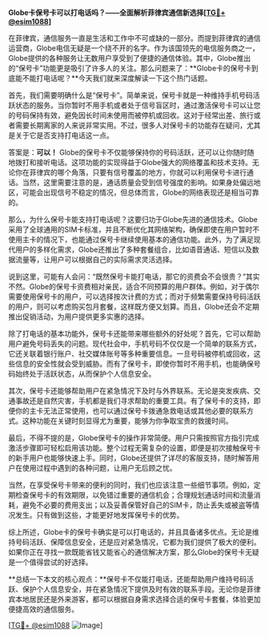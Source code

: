 **Globe卡保号卡可以打电话吗？——全面解析菲律宾通信新选择[[TG💪+ @esim1088](https://t.me/s/esim1088)]**

在菲律宾，通信服务一直是生活和工作中不可或缺的一部分。而提到菲律宾的通信运营商，Globe电信无疑是一个绕不开的名字。作为该国领先的电信服务商之一，Globe提供的各种服务让无数用户享受到了便捷的通信体验。其中，Globe推出的“保号卡”功能更是吸引了许多人的关注。那么问题来了：**Globe卡的保号卡到底能不能打电话呢？**今天我们就来深度解读一下这个热门话题。

首先，我们需要明确什么是“保号卡”。简单来说，保号卡就是一种维持手机号码活跃状态的服务。当你暂时不用手机或者处于信号盲区时，通过激活保号卡可以让您的号码保持有效，避免因长时间未使用而被停机或回收。这对于经常出差、旅行或者需要长期离家的人来说非常实用。不过，很多人对保号卡的功能存在疑问，尤其是关于它是否支持打电话这一点。

答案是：**可以！** Globe的保号卡不仅能够保持你的号码活跃，还可以让你随时随地拨打和接听电话。这项功能的实现得益于Globe强大的网络覆盖和技术支持。无论你在菲律宾的哪个角落，只要有信号覆盖的地方，你就可以利用保号卡进行通话。当然，这里需要注意的是，通话质量会受到信号强度的影响。如果身处偏远地区，可能会出现信号不稳定的情况，但总体而言，Globe的网络表现还是相当可靠的。

那么，为什么保号卡能支持打电话呢？这要归功于Globe先进的通信技术。Globe采用了全球通用的SIM卡标准，并且不断优化其网络架构，确保即使在用户暂时不使用主卡的情况下，也能通过保号卡继续使用基本的通信功能。此外，为了满足现代用户的多样化需求，Globe还推出了多种套餐组合，比如语音通话、短信以及数据流量等，让用户可以根据自己的实际需求灵活选择。

说到这里，可能有人会问：“既然保号卡能打电话，那它的资费会不会很贵？”其实不然。Globe的保号卡资费相对亲民，适合不同预算的用户群体。例如，对于偶尔需要使用保号卡的用户，可以选择按次计费的方式；而对于频繁需要保持号码活跃的用户，则可以考虑购买包月套餐，这样既方便又划算。而且，Globe还会不定期推出促销活动，为用户提供更多实惠的选择。

除了打电话的基本功能外，保号卡还能带来哪些额外的好处呢？首先，它可以帮助用户避免号码丢失的问题。现代社会中，手机号码不仅仅是一个简单的联系方式，它还关联着银行账户、社交媒体账号等多种重要信息。一旦号码被停机或回收，这些信息的安全性就会受到威胁。而有了保号卡，即使你暂时不用手机，也能确保号码始终处于活跃状态，从而保护个人信息安全。

其次，保号卡还能够帮助用户在紧急情况下及时与外界联系。无论是突发疾病、交通事故还是自然灾害，手机都是我们寻求帮助的重要工具。有了保号卡的支持，即便你的主卡无法正常使用，也可以通过保号卡拨通急救电话或其他必要的联系方式。这种功能在关键时刻显得尤为重要，能够为你争取宝贵的救援时间。

最后，不得不提的是，Globe保号卡的操作非常简便。用户只需按照官方指引完成激活步骤即可轻松启用该功能。整个过程无需复杂的设置，即便是初次接触保号卡的新手用户也能够快速上手。同时，Globe还提供了详尽的客服支持，随时解答用户在使用过程中遇到的各种问题，让用户无后顾之忧。

当然，在享受保号卡带来的便利的同时，我们也应该注意一些细节事项。例如，定期检查保号卡的有效期限，以免错过重要的通信机会；合理规划通话时间和流量消耗，避免不必要的费用支出；以及妥善保管好自己的SIM卡，防止丢失或被盗等情况发生。只有做到这些，才能更好地发挥保号卡的优势。

综上所述，Globe卡的保号卡确实是可以打电话的，并且具备诸多优点。无论是维持号码活跃、保障信息安全，还是应对紧急情况，它都为我们提供了极大的便利。如果你正在寻找一款既能省钱又能省心的通信解决方案，那么Globe的保号卡无疑是一个值得尝试的好选择。

**总结一下本文的核心观点：**保号卡不仅能打电话，还能帮助用户维持号码活跃、保护个人信息安全，并在紧急情况下提供及时有效的联系手段。无论你是菲律宾本地居民还是外来游客，都可以根据自身需求选择合适的保号卡套餐，体验更加便捷高效的通信服务。

[[TG💪+ @esim1088](https://t.me/s/esim1088) ![Image](https://i.postimg.cc/4NQfJmqS/Snipaste-2025-05-13-00-14-12.png)]